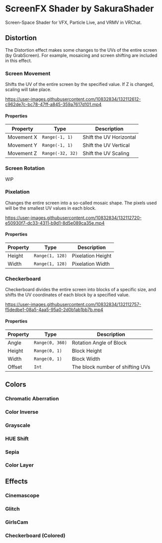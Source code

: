 # ScreenFX Shader by SakuraShader

Screen-Space Shader for VFX, Particle Live, and VRMV in VRChat.

## Distortion

The Distortion effect makes some changes to the UVs of the entire screen (by GrabScreen).
For example, mosaicing and screen shifting are included in this effect.

### Screen Movement

Shifts the UV of the entire screen by the specified value.
If Z is changed, scaling will take place.

https://user-images.githubusercontent.com/10832834/132112612-c962de7c-bc78-47ff-a845-359a7617d101.mp4

#### Properties

| Property   | Type             | Description             |
| ---------- | ---------------- | ----------------------- |
| Movement X | `Range(-1, 1)`   | Shift the UV Horizontal |
| Movement Y | `Range(-1, 1)`   | Shift the UV Vertical   |
| Movement Z | `Range(-32, 32)` | Shift the UV Scaling    |

### Screen Rotation

WIP

### Pixelation

Changes the entire screen into a so-called mosaic shape.
The pixels used will be the smallest UV values in each block.

https://user-images.githubusercontent.com/10832834/132112720-e50930f7-dc33-4311-b9d1-8d5e089ca35e.mp4

#### Properties

| Property | Type            | Description       |
| -------- | --------------- | ----------------- |
| Height   | `Range(1, 128)` | Pixelation Height |
| Width    | `Range(1, 128)` | Pixelation Width  |

### Checkerboard

Checkerboard divides the entire screen into blocks of a specific size, and shifts the UV coordinates of each block by a specified value.

https://user-images.githubusercontent.com/10832834/132112757-f5dedbe1-08a5-4aa5-95a0-2d0b1ab1bb7b.mp4

#### Properties

| Property | Type            | Description                      |
| -------- | --------------- | -------------------------------- |
| Angle    | `Range(0, 360)` | Rotation Angle of Block          |
| Height   | `Range(0, 1)`   | Block Height                     |
| Width    | `Range(0, 1)`   | Block Width                      |
| Offset   | `Int`           | The block number of shifting UVs |

## Colors

### Chromatic Aberration

### Color Inverse

### Grayscale

### HUE Shift

### Sepia

### Color Layer

## Effects

### Cinemascope

### Glitch

### GirlsCam

### Checkerboard (Colored)
